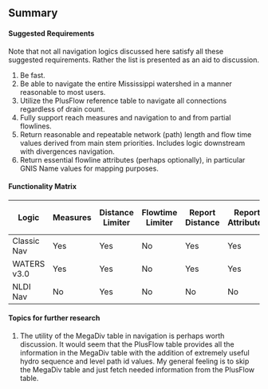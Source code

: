 ## Summary

#### Suggested Requirements

Note that not all navigation logics discussed here satisfy all these suggested requirements.  Rather the list is presented as an aid to discussion.

1) Be fast.
2) Be able to navigate the entire Mississippi watershed in a manner reasonable to most users.
3) Utilize the PlusFlow reference table to navigate all connections regardless of drain count.
4) Fully support reach measures and navigation to and from partial flowlines.
5) Return reasonable and repeatable network (path) length and flow time values derived from main stem priorities.  Includes logic downstream with divergences navigation.
6) Return essential flowline attributes (perhaps optionally), in particular GNIS Name values for mapping purposes.

#### Functionality Matrix

| Logic         | Measures | Distance<br/>Limiter | Flowtime<br/>Limiter | Report<br/>Distance | Report<br/>Attributes | Use PlusFlow<br/>Connections |
| ------------- | -------- |----------|----------|----------|------------|--------------|
| Classic Nav   | Yes      | Yes      | No       | Yes      | Yes        | Yes          |
| WATERS v3.0   | Yes      | Yes      | No       | Yes      | Yes        | Yes          |
| NLDI Nav      | No       | Yes      | No       | No       | No         | No           |

#### Topics for further research

1) The utility of the MegaDiv table in navigation is perhaps worth discussion.  It would seem that the PlusFlow table provides all the information in the MegaDiv table with the addition of extremely useful hydro sequence and level path id values.  My general feeling is to skip the MegaDiv table and just fetch needed information from the PlusFlow table.  
